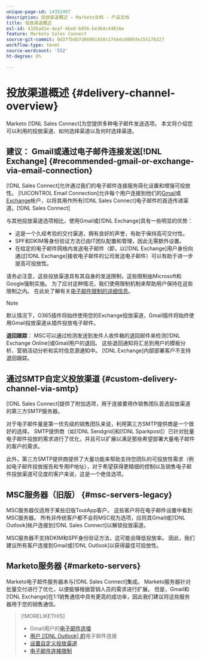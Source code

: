 ```yaml
---
unique-page-id: 14352407
description: 投放渠道概述 — Marketo文档 — 产品文档
title: 投放渠道概述
exl-id: 432bad1e-4eaf-4be8-b856-be364c44816e
feature: Marketo Sales Connect
source-git-commit: 0d37fbdb7d08901458c1744dc68893e155176327
workflow-type: tm+mt
source-wordcount: '552'
ht-degree: 0%

---
```


# 投放渠道概述 {#delivery-channel-overview}

Marketo [!DNL Sales Connect]为您提供多种电子邮件发送选项。 本文将介绍您可以利用的投放渠道、如何选择渠道以及何时选择渠道。

## 建议： Gmail或通过电子邮件连接发送[!DNL Exchange] {#recommended-gmail-or-exchange-via-email-connection}

[!DNL Sales Connect]允许通过我们的电子邮件连接服务简化设置和增强可投放性。 [!UICONTROL Email Connection]允许每个用户连接到他们的[Gmail](/help/marketo/product-docs/marketo-sales-connect/email-plugins/gmail/email-connection-for-gmail-users.md)或[Exchange](/help/marketo/product-docs/marketo-sales-connect/email-plugins/msc-for-outlook/email-connection-for-outlook-users.md)帐户，以将其用作所有[!DNL Sales Connect]电子邮件的首选传递渠道。[!DNL Sales Connect]

与其他投放渠道选项相比，使用Gmail或[!DNL Exchange]具有一些明显的优势：

* 这是一个久经考验的交付渠道，拥有良好的声誉，有助于保持高可交付性。
* SPF和DKIM等身份验证方法已由IT团队配置和管理，因此无需额外设置。
* 在给定的电子邮件网络内发送电子邮件（即，以[!DNL Exchange]用户身份向通过[!DNL Exchange]接收电子邮件的公司发送电子邮件）可以有助于进一步提高可投放性。

请务必注意，这些投放渠道具有其自身的发送限制，这些限制由Microsoft和Google强制实施。 为了应对这种情况，我们使用限制机制来帮助用户保持在这些限制之内。 在此处了解有关[电子邮件限制的详细信息](/help/marketo/product-docs/marketo-sales-connect/email/email-delivery/email-connection-throttling.md)。

>[!NOTE]
>
>默认情况下，O365插件将始终使用您的Exchange投放渠道，Gmail插件将始终使用Gmail投放渠道从插件投放电子邮件。

**退回跟踪**： MSC可以通过检测发送到发件人收件箱的退回邮件来检测[!DNL Exchange Online]或Gmail用户的退回。 这些退回通知将汇总到用户的模板分析、营销活动分析和实时信息源通知中。 [!DNL Exchange]内部部署客户不支持退回跟踪。

## 通过SMTP自定义投放渠道 {#custom-delivery-channel-via-smtp}

[!DNL Sales Connect]提供了附加选项，用于连接要用作销售团队首选投放渠道的第三方SMTP服务器。

对于电子邮件量是第一优先级的销售团队来说，利用第三方SMTP提供商是一个很好的选择。 SMTP提供商（如[!DNL Sendgrid]和[!DNL Sparkpost]）已针对批量电子邮件投放的需求进行了优化，并且可以扩展以满足那些希望部署大量电子邮件的客户的需求。

此外，第三方SMTP提供商提供了大量功能来帮助支持您团队的可投放性需求（例如电子邮件投放报告和专用IP地址），对于希望获得更精细的控制以及销售电子邮件投放渠道可见度的客户来说，这是一个绝佳选项。

## MSC服务器（旧版） {#msc-servers-legacy}

MSC服务器仅适用于某些旧版ToutApp客户。 这些客户将在电子邮件设置中看到MSC服务器。 所有非传统客户都不会将MSC视为选项，应将其Gmail或[!DNL Outlook]帐户连接到[!DNL Sales Connect]以解锁投放渠道。

MSC服务器不支持DKIM和SPF身份验证方法，这可能会降低投放率。 因此，我们建议所有客户连接到Gmail或[!DNL Outlook]以获得最佳可投放性。

## Marketo服务器 {#marketo-servers}

Marketo电子邮件服务器未与[!DNL Sales Connect]集成。 Marketo服务器针对批量交付进行了优化，以便能够根据营销人员的需求进行扩展。 但是，Gmail和[!DNL Exchange]在1:1销售通信中具有更高的成功率，因此我们建议将这些服务器用于您的销售通信。

>[!MORELIKETHIS]
>
>* Gmail用户的[电子邮件连接](/help/marketo/product-docs/marketo-sales-connect/email-plugins/gmail/email-connection-for-gmail-users.md)
>* [用户 [!DNL Outlook] 的](/help/marketo/product-docs/marketo-sales-connect/email-plugins/msc-for-outlook/email-connection-for-outlook-users.md)电子邮件连接
>* [设置自定义投放渠道](/help/marketo/product-docs/marketo-sales-connect/email/email-delivery/setting-up-a-custom-delivery-channel.md)
>* [电子邮件连接限制](/help/marketo/product-docs/marketo-sales-connect/email/email-delivery/email-connection-throttling.md)
